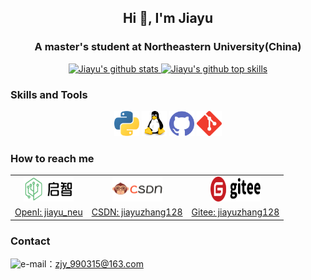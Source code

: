 <!--
**jiayuzhang128/jiayuzhang128** is a ✨ _special_ ✨ repository because its `README.md` (this file) appears on your GitHub profile.
Here are some ideas to get you started:
- 🔭 I’m currently working on ...
- 🌱 I’m currently learning ...
- 👯 I’m looking to collaborate on ...
- 🤔 I’m looking for help with ...
- 💬 Ask me about ...
- 📫 How to reach me: ...
- 😄 Pronouns: ...
- ⚡ Fun fact: ...
-->


## <p align="center">Hi 👋, I'm Jiayu</p>

### <p align="center"> A master's student at Northeastern University(China) </p>

<p align="center">
	<a href="https://github.com/jiayuzhang128/jiayuzhang128" target="_blank">
		<img src="https://github-readme-stats.vercel.app/api?username=jiayuzhang128&show_icons=true&theme=radical" width="50%" alt="Jiayu's github stats"/>
	</a>
	<a href="https://github.com/jiayuzhang128/jiayuzhang128" target="_blank">
		<img src="https://github-readme-stats.vercel.app/api/top-langs/?username=jiayuzhang128&layout=compact&theme=vue-dark" width="50%" alt="Jiayu's github top skills"/>
	</a>
</p>


### Skills and Tools

<p align="center">
	<img src="./images/python.svg" width="40" height="40" alt="css" />
	<img src="./images/linux.svg" width="40" height="40" alt="linux" />
	<img src="./images/github.svg" width="40" height="40" alt="github" />
	<img src="./images/git.svg" width="40" height="40" alt="git" />
</p>

### How to reach me

<table align="center">
    <tr align="center">
        <td><img src="./images/openi.svg" width="80" height="40" alt="openilogo" /></td>
        <td><img src="./images/csdnlogo.png" width="80" height="40" alt="csdnlogo" /></td>
        <td><img src="./images/gitee.svg" width="80" height="40" alt="giteelogo" /></td>
    </tr>
    <tr align="center">
        <td><a href="https://git.openi.org.cn/jiayu_neu" target="_blank">OpenI: jiayu_neu</a></td>
        <td><a href="https://blog.csdn.net/qq_40918859" target="_blank">CSDN: jiayuzhang128</a></td>
        <td><a href="https://gitee.com/jiayuzhang128" target="_blank">Gitee: jiayuzhang128</a></td>
    </tr>
</table>

### Contact

![e-mail](https://img.shields.io/static/v1?label=e-mail&message=163&color=green)：zjy_990315@163.com